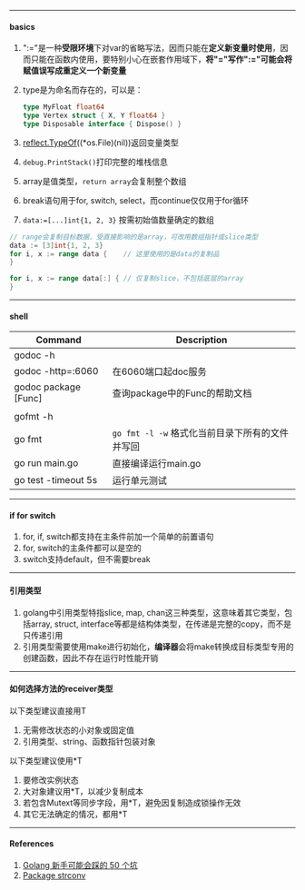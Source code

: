 



----

#### basics

1. ":="是一种**受限环境**下对var的省略写法，因而只能在**定义新变量时使用**，因而只能在函数内使用，要特别小心在嵌套作用域下，**将"="写作":="可能会将赋值误写成重定义一个新变量**

2. type是为命名而存在的，可以是：

   ```go
   type MyFloat float64
   type Vertex struct { X, Y float64 }
   type Disposable interface { Dispose() }
   ```

3. [reflect.TypeOf](https://golang.org/pkg/reflect/#TypeOf)((*os.File)(nil))返回变量类型

4. `debug.PrintStack()`打印完整的堆栈信息

5. array是值类型，`return array`会复制整个数组

6. break语句用于for, switch, select，而continue仅仅用于for循环

7. `data:=[...]int{1, 2, 3}` 按需初始值数量确定的数组



```go
// range会复制目标数据，受直接影响的是array，可改用数组指针或slice类型
data := [3]int{1, 2, 3}
for i, x := range data {    // 这里使用的是data的复制品
}

for i, x := range data[:] { // 仅复制slice，不包括底层的array
}
```





----

#### shell

| Command              | Description                                     |
| -------------------- | ----------------------------------------------- |
| godoc -h             |                                                 |
| godoc -http=:6060    | 在6060端口起doc服务                             |
| godoc package [Func] | 查询package中的Func的帮助文档                   |
|                      |                                                 |
| gofmt -h             |                                                 |
| go fmt               | `go fmt -l -w` 格式化当前目录下所有的文件并写回 |
| go run main.go       | 直接编译运行main.go                             |
| go test -timeout 5s  | 运行单元测试                                    |



---

#### if for switch

1. for, if, switch都支持在主条件前加一个简单的前置语句
2. for, switch的主条件都可以是空的
3. switch支持default，但不需要break



------

#### 引用类型

1. golang中引用类型特指slice, map, chan这三种类型，这意味着其它类型，包括array, struct, interface等都是结构体类型，在传递是完整的copy，而不是只传递引用
2. 引用类型需要使用make进行初始化，**编译器**会将make转换成目标类型专用的创建函数，因此不存在运行时性能开销



----

#### 如何选择方法的receiver类型

以下类型建议直接用T

1. 无需修改状态的小对象或固定值
2. 引用类型、string、函数指针包装对象



以下类型建议使用*T

1. 要修改实例状态
2. 大对象建议用*T，以减少复制成本
3. 若包含Mutext等同步字段，用*T，避免因复制造成锁操作无效
4. 其它无法确定的情况，都用*T



----

#### References

1. [Golang 新手可能会踩的 50 个坑](https://segmentfault.com/a/1190000013739000)
2. [Package strconv](https://golang.org/pkg/strconv/)
